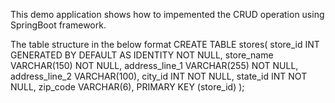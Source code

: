 This demo application shows how to impemented the CRUD operation using SpringBoot framework. 

The table structure in the below format 
CREATE TABLE stores(
	store_id INT GENERATED BY DEFAULT AS IDENTITY NOT NULL,
	store_name VARCHAR(150) NOT NULL,
	address_line_1 VARCHAR(255) NOT NULL,
	address_line_2 VARCHAR(100),
	city_id INT NOT NULL,
	state_id INT NOT NULL,
	zip_code VARCHAR(6),
	PRIMARY KEY (store_id)
);
